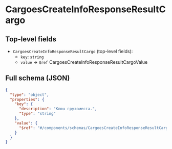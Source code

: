 # CargoesCreateInfoResponseResultCargo

## Top-level fields
- `CargoesCreateInfoResponseResultCargo` (top-level fields):
  - `key`: `string`
  - `value` → `$ref` CargoesCreateInfoResponseResultCargoValue

## Full schema (JSON)
```json
{
  "type": "object",
  "properties": {
    "key": {
      "description": "Ключ грузоместа.",
      "type": "string"
    },
    "value": {
      "$ref": "#/components/schemas/CargoesCreateInfoResponseResultCargoValue"
    }
  }
}
```
